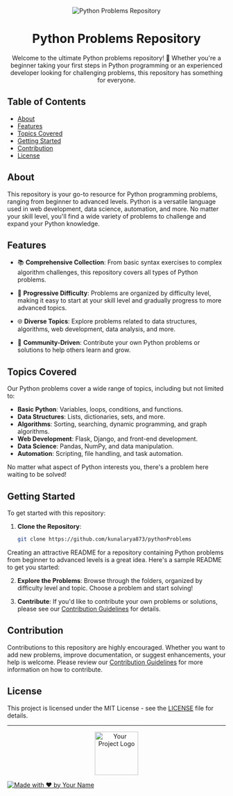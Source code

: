 <!-- Add your project banner here -->
<p align="center">
  <img src="https://www.google.com/url?sa=i&url=https%3A%2F%2Frealpython.com%2Fpython-practice-problems%2F&psig=AOvVaw3AZLCeKZDlW4Dm6hVMlRek&ust=1696525358037000&source=images&cd=vfe&opi=89978449&ved=0CBEQjRxqFwoTCMCOsOTv3IEDFQAAAAAdAAAAABAE](https://realpython.com/cdn-cgi/image/width=1920,format=auto/https://files.realpython.com/media/Python-Practice-Problems_Watermarked.5c04810c002a.jpg" alt="Python Problems Repository">
</p>

<!-- Project Title -->
<h1 align="center">Python Problems Repository</h1>

<!-- Project Description -->
<p align="center">
  Welcome to the ultimate Python problems repository! 🐍 Whether you're a beginner taking your first steps in Python programming or an experienced developer looking for challenging problems, this repository has something for everyone.
</p>

<!-- Table of Contents -->
<h2>Table of Contents</h2>

- [About](#about)
- [Features](#features)
- [Topics Covered](#topics-covered)
- [Getting Started](#getting-started)
- [Contribution](#contribution)
- [License](#license)

<!-- About Section -->
## About

This repository is your go-to resource for Python programming problems, ranging from beginner to advanced levels. Python is a versatile language used in web development, data science, automation, and more. No matter your skill level, you'll find a wide variety of problems to challenge and expand your Python knowledge.

<!-- Features Section -->
## Features

- 📚 **Comprehensive Collection**: From basic syntax exercises to complex algorithm challenges, this repository covers all types of Python problems.

- 🌟 **Progressive Difficulty**: Problems are organized by difficulty level, making it easy to start at your skill level and gradually progress to more advanced topics.

- 🌐 **Diverse Topics**: Explore problems related to data structures, algorithms, web development, data analysis, and more.

- 🤝 **Community-Driven**: Contribute your own Python problems or solutions to help others learn and grow.

<!-- Topics Covered Section -->
## Topics Covered

Our Python problems cover a wide range of topics, including but not limited to:

- **Basic Python**: Variables, loops, conditions, and functions.
- **Data Structures**: Lists, dictionaries, sets, and more.
- **Algorithms**: Sorting, searching, dynamic programming, and graph algorithms.
- **Web Development**: Flask, Django, and front-end development.
- **Data Science**: Pandas, NumPy, and data manipulation.
- **Automation**: Scripting, file handling, and task automation.

No matter what aspect of Python interests you, there's a problem here waiting to be solved!

<!-- Getting Started Section -->
## Getting Started

To get started with this repository:

1. **Clone the Repository**:
   ```bash
   git clone https://github.com/kunalarya873/pythonProblems

Creating an attractive README for a repository containing Python problems from beginner to advanced levels is a great idea. Here's a sample README to get you started:

2. **Explore the Problems**:
   Browse through the folders, organized by difficulty level and topic. Choose a problem and start solving!

3. **Contribute**:
   If you'd like to contribute your own problems or solutions, please see our [Contribution Guidelines](CONTRIBUTING.md) for details.

<!-- Contribution Section -->
## Contribution

Contributions to this repository are highly encouraged. Whether you want to add new problems, improve documentation, or suggest enhancements, your help is welcome. Please review our [Contribution Guidelines](CONTRIBUTING.md) for more information on how to contribute.

<!-- License Section -->
## License

This project is licensed under the MIT License - see the [LICENSE](LICENSE) file for details.

---

<p align="center">
  <img src="[your-logo-image-url](https://www.google.com/url?sa=i&url=https%3A%2F%2Fen.wikipedia.org%2Fwiki%2FPython_%2528programming_language%2529&psig=AOvVaw3N68PPN7W_tp-Lv_f1XIZC&ust=1696525718576000&source=images&cd=vfe&opi=89978449&ved=0CBEQjRxqFwoTCLDA5_jw3IEDFQAAAAAdAAAAABAD)https://www.google.com/url?sa=i&url=https%3A%2F%2Fen.wikipedia.org%2Fwiki%2FPython_%2528programming_language%2529&psig=AOvVaw3N68PPN7W_tp-Lv_f1XIZC&ust=1696525718576000&source=images&cd=vfe&opi=89978449&ved=0CBEQjRxqFwoTCLDA5_jw3IEDFQAAAAAdAAAAABAD" alt="Your Project Logo" width="100">
</p>

[![Made with ❤️ by Your Name](https://img.shields.io/badge/Made%20with%20%E2%9D%A4%EF%B8%8F%20by-Kunal%20Arya-blue)](https://github.com/kunalarya873)

